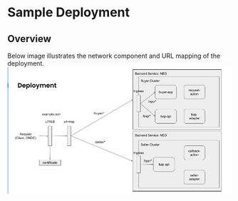 # Sample Deployment

## Overview
Below image illustrates the network component and URL mapping of the deployment.
![Load balancer, adpater services and URL mapping](../../../docs/sample-deployment.png)
